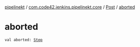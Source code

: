 [pipelinekt](../../index.md) / [com.code42.jenkins.pipelinekt.core](../index.md) / [Post](index.md) / [aborted](./aborted.md)

# aborted

`val aborted: `[`Step`](../../com.code42.jenkins.pipelinekt.core.step/-step/index.md)